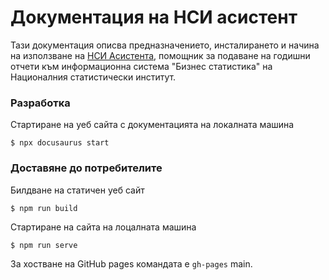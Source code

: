 # Документация на НСИ асистент

Тази документация описва предназначението, инсталирането и начина на използване на [НСИ Асистента](https://nsiassistant.bg/), помощник за подаване на годишни отчети към информационна система "Бизнес статистика" на Националния статистически институт.

### Разработка
Стартиране на уеб сайта с документацията на локалната машина
```
$ npx docusaurus start
```

### Доставяне до потребителите
Билдване на статичен уеб сайт
```
$ npm run build  
```
Стартиране на сайта на лоцалната машина
     
```
$ npm run serve   
```

За хостване на GitHub pages командата е 
`gh-pages` main.

